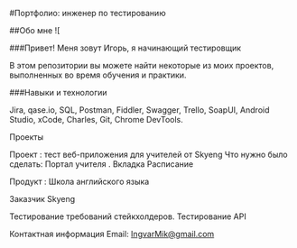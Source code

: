 #Портфолио: инженер по тестированию

##Обо мне ![

###Привет! Меня зовут Игорь, я начинающий тестировщик 

В этом репозитории вы можете найти некоторые из моих проектов, выполненных во время обучения и практики.

###Навыки и технологии

Jira,
qase.io,
SQL,
Postman,
Fiddler,
Swagger,
Trello,
SoapUI,
Android Studio,
xCode, 
Charles,
Git,
Chrome DevTools.

Проекты

Проект : тест веб-приложения для учителей от Skyeng
Что нужно было сделать:
Портал учителя . Вкладка Расписание

Продукт : Школа английского языка

Заказчик Skyeng

Тестирование требований стейкхолдеров.
Тестирование API 



Контактная информация 
Email: IngvarMik@gmail.com 
                                     

